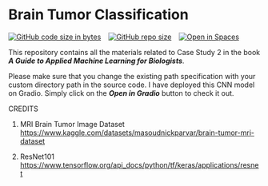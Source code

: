 # Brain Tumor Classification
[![GitHub code size in bytes](https://img.shields.io/github/languages/code-size/Jishnnu/Brain-Tumor-Classification)](https://github.com/Jishnnu/Brain-Tumor-Classification) &ensp; [![GitHub repo size](https://img.shields.io/github/repo-size/Jishnnu/Brain-Tumor-Classification)](https://github.com/Jishnnu/Brain-Tumor-Classification) &ensp; [![Open in Spaces](https://huggingface.co/datasets/huggingface/badges/raw/main/open-in-hf-spaces-sm.svg)](https://huggingface.co/spaces/Jishnnu/Brain-Tumor-Detection)

This repository contains all the materials related to Case Study 2 in the book **_A Guide to Applied Machine Learning for Biologists_**. 

Please make sure that you change the existing path specification with your custom directory path in the source code. I have deployed this CNN model on Gradio. Simply click on the **_Open in Gradio_** button to check it out.

CREDITS
1.	MRI Brain Tumor Image Dataset
	https://www.kaggle.com/datasets/masoudnickparvar/brain-tumor-mri-dataset

2.	ResNet101
	https://www.tensorflow.org/api_docs/python/tf/keras/applications/resnet
